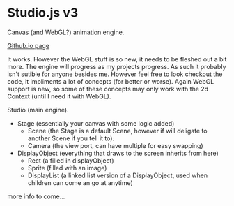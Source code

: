 Studio.js v3
=======

Canvas (and WebGL?) animation engine.

[Github.io page](http://ericjbasti.github.io/Studio3/)

It works. However the WebGL stuff is so new, it needs to be fleshed out a bit more.
The engine will progress as my projects progress. As such it probably isn't sutible for anyone besides me.
However feel free to look checkout the code, it impliments a lot of concepts (for better or worse). Again WebGL
support is new, so some of these concepts may only work with the 2d Context (until I need it with WebGL).

Studio (main engine).
- Stage (essentially your canvas with some logic added)
  - Scene (the Stage is a default Scene, however if will deligate to another Scene if you tell it to).
  - Camera (the view port, can have multiple for easy swapping)
- DisplayObject (everything that draws to the screen inherits from here)
  - Rect (a filled in displayObject)
  - Sprite (filled with an image)
  - DisplayList (a linked list version of a DisplayObject, used when children can come an go at anytime)

more info to come...


